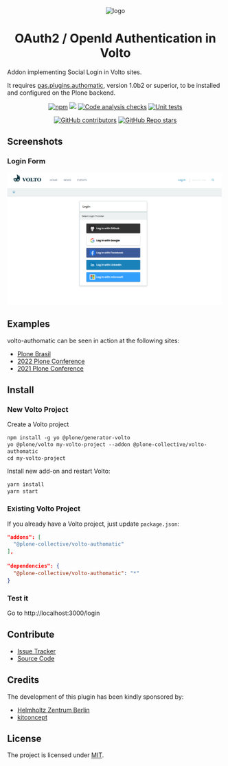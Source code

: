 <div align="center"><img alt="logo" src="https://raw.githubusercontent.com/collective/pas.plugins.authomatic/main/docs/authomatic.svg" width="70" /></div>

<h1 align="center">OAuth2 / OpenId Authentication in Volto</h1>

Addon implementing Social Login in Volto sites.

It requires [pas.plugins.authomatic](https://github.com/collective/pas.plugins.authomatic/), version 1.0b2 or superior, to be installed and configured on the Plone backend.

<div align="center">

[![npm](https://img.shields.io/npm/v/volto-authomatic)](https://www.npmjs.com/package/volto-authomatic)
[![](https://img.shields.io/badge/-Storybook-ff4785?logo=Storybook&logoColor=white&style=flat-square)](https://collective.github.io/volto-authomatic/)
[![Code analysis checks](https://github.com/collective/volto-authomatic/actions/workflows/code.yml/badge.svg)](https://github.com/collective/volto-authomatic/actions/workflows/code.yml)
[![Unit tests](https://github.com/collective/volto-authomatic/actions/workflows/unit.yml/badge.svg)](https://github.com/collective/volto-authomatic/actions/workflows/unit.yml)

[![GitHub contributors](https://img.shields.io/github/contributors/collective/volto-authomatic)](https://github.com/collective/volto-authomatic)
[![GitHub Repo stars](https://img.shields.io/github/stars/collective/volto-authomatic?style=social)](https://github.com/collective/volto-authomatic)

</div>

## Screenshots

### Login Form

<img alt="Login Form" src="./docs/login-form.png" width="500" />

## Examples

volto-authomatic can be seen in action at the following sites:

- [Plone Brasil](https://plone.org.br)
- [2022 Plone Conference](https://2022.ploneconf.org)
- [2021 Plone Conference](https://2021.ploneconf.org)

## Install

### New Volto Project

Create a Volto project

```shell
npm install -g yo @plone/generator-volto
yo @plone/volto my-volto-project --addon @plone-collective/volto-authomatic
cd my-volto-project
```

Install new add-on and restart Volto:

```shell
yarn install
yarn start
```

### Existing Volto Project

If you already have a Volto project, just update `package.json`:

```JSON
"addons": [
  "@plone-collective/volto-authomatic"
],

"dependencies": {
  "@plone-collective/volto-authomatic": "*"
}
```

### Test it

Go to http://localhost:3000/login

## Contribute

- [Issue Tracker](https://github.com/collective/volto-authomatic/issues)
- [Source Code](https://github.com/collective/volto-authomatic/)

## Credits

The development of this plugin has been kindly sponsored by:

- [Helmholtz Zentrum Berlin](https://www.helmholtz-berlin.de/)
- [kitconcept](http://www.kitconcept.com/)

## License

The project is licensed under [MIT](./LICENSE).